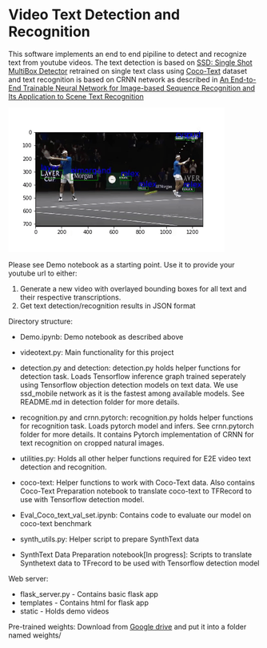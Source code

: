 # Video Text Detection and Recognition

This software implements an end to end pipiline to detect and recognize text from youtube videos. The text detection is based on 
[SSD: Single Shot MultiBox Detector](https://arxiv.org/pdf/1512.02325.pdf) retrained on single text class using [Coco-Text](https://vision.cornell.edu/se3/coco-text-2/) dataset and text recognition is based on CRNN network as described in [An End-to-End Trainable Neural Network for Image-based Sequence Recognition and Its Application to Scene Text Recognition](https://arxiv.org/pdf/1507.05717.pdf) 

![Demo](static/tennis.gif "Demo")

Please see Demo notebook as a starting point. Use it to provide your youtube url to either:
1. Generate a new video with overlayed bounding boxes for all text and their respective transcriptions.
2. Get text detection/recognition results in JSON format

Directory structure:
- Demo.ipynb: Demo notebook as described above
- videotext.py: Main functionality for this project
- detection.py and detection: detection.py holds helper functions for detection task. Loads Tensorflow inference graph trained seperately using Tensorflow objection detection models on text data. We use ssd_mobile network as it is the fastest among available models. See README.md in detection folder for more details.
- recognition.py and crnn.pytorch: recognition.py holds helper functions for recognition task. Loads pytorch model and infers. See crnn.pytorch folder for more details. It contains Pytorch implementation of CRNN for text recognition on cropped natural images.
- utilities.py: Holds all other helper functions required for E2E video text detection and recognition.

- coco-text: Helper functions to work with Coco-Text data. Also contains Coco-Text Preparation notebook to translate coco-text to TFRecord to use with Tensorflow detection model.
- Eval_Coco_text_val_set.ipynb: Contains code to evaluate our model on coco-text benchmark

- synth_utils.py: Helper script to prepare SynthText data
- SynthText Data Preparation notebook[In progress]: Scripts to translate Synthetext data to TFrecord to be used with Tensorflow detection model

Web server:
- flask_server.py - Contains basic flask app
- templates - Contains html for flask app
- static - Holds demo videos

Pre-trained weights:
Download from [Google drive](https://drive.google.com/drive/folders/0B2zzsNPEVylSYmUwTnYweXpkZ00?usp=sharing) and put it into a folder named weights/
